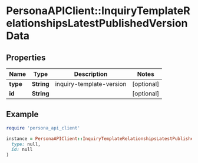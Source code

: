 # PersonaAPIClient::InquiryTemplateRelationshipsLatestPublishedVersionData

## Properties

| Name | Type | Description | Notes |
| ---- | ---- | ----------- | ----- |
| **type** | **String** | inquiry-template-version | [optional] |
| **id** | **String** |  | [optional] |

## Example

```ruby
require 'persona_api_client'

instance = PersonaAPIClient::InquiryTemplateRelationshipsLatestPublishedVersionData.new(
  type: null,
  id: null
)
```

